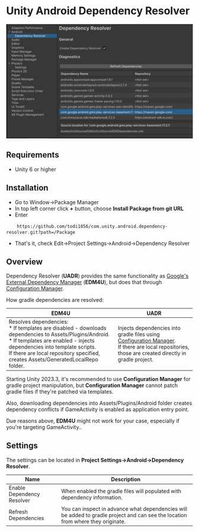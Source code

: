 # Unity Android Dependency Resolver


![Overview](images/overview.png)

## Requirements

* Unity 6 or higher

## Installation

* Go to Window->Package Manager
* In top left corner click **+** button, choose **Install Package from git URL**
* Enter

```
    https://github.com/todi1856/com.unity.android.dependency-resolver.git?path=/Package
```

* That's it, check Edit->Project Settings->Android->Dependency Resolver

## Overview

Dependency Resolver (**UADR**) provides the same functionality as [Google's External Dependency Manager](https://github.com/googlesamples/unity-jar-resolver) (**EDM4U**), but does that through [Configuration Manager](https://docs.unity3d.com/6000.0/Documentation/Manual/android-modify-gradle-project-files-agp.html).

How gradle dependencies are resolved:

| **EDM4U** | **UADR** |
|-----------|----------|
| Resolves dependencies:<br> * If templates are disabled - downloads dependencies to Assets/Plugins/Android.<br>* If templates are enabled - injects dependencies into template scripts.<br>If there are local repository specified, creates Assets/GeneratedLocalRepo folder. | Injects dependencies into gradle files using [Configuration Manager](https://docs.unity3d.com/2023.3/Documentation/Manual/android-modify-gradle-project-files-agp.html).<br>If there are local repositories, those are created directly in gradle project. |


Starting Unity 2023.3, it's recommended to use **Configuration Manager** for gradle project manipulation, but **Configuration Manager** cannot patch gradle files if they're patched via templates.

Also, downloading dependencies into Assets/Plugins/Android folder creates dependency conflicts if GameActivity is enabled as application entry point.

Due reasons above, **EDM4U** might not work for your case, especially if you're targeting GameActivity..


## Settings

The settings can be located in **Project Settings->Android->Dependency Resolver**.

| **Name** | **Description** |
|----------|-----------------|
|Enable Dependency Resolver | When enabled the gradle files will populated with dependency information.|
|Refresh Dependencies| You can inspect in advance what dependencies will be added to gradle project and can see the location from where they originate.
